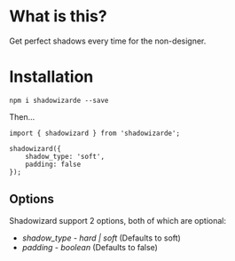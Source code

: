 # What is this?

Get perfect shadows every time for the non-designer.

# Installation

`npm i shadowizarde --save`

Then...

```
import { shadowizard } from 'shadowizarde';

shadowizard({
	shadow_type: 'soft',
	padding: false
});
```

## Options

Shadowizard support 2 options, both of which are optional:

* *shadow_type* - _hard | soft_ (Defaults to soft)
* *padding* - _boolean_ (Defaults to false)